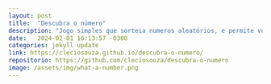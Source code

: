 ```yaml
---
layout: post
title:  "Descubra o número"
description: "Jogo simples que sorteia numeros aleatórios, e permite você dar o seu palpite, desenvolvido durante o programa da Alura em parceria com a Oracle."
date:   2024-02-01 16:13:57 -0300
categories: jekyll update
link: https://cleciosouza.github.io/descubra-o-numero/
repositorio: https://github.com/cleciosouza/descubra-o-numero
image: /assets/img/what-a-number.png
---
```

